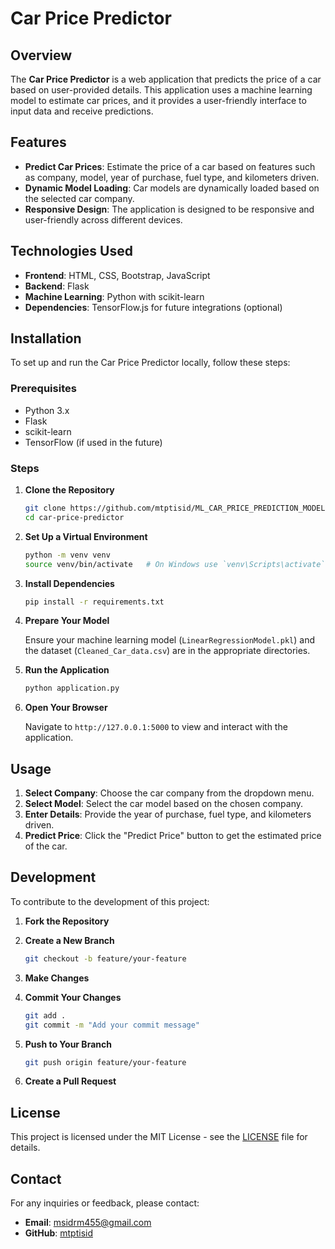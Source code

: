 # Car Price Predictor

## Overview

The **Car Price Predictor** is a web application that predicts the price of a car based on user-provided details. This application uses a machine learning model to estimate car prices, and it provides a user-friendly interface to input data and receive predictions.

## Features

- **Predict Car Prices**: Estimate the price of a car based on features such as company, model, year of purchase, fuel type, and kilometers driven.
- **Dynamic Model Loading**: Car models are dynamically loaded based on the selected car company.
- **Responsive Design**: The application is designed to be responsive and user-friendly across different devices.

## Technologies Used

- **Frontend**: HTML, CSS, Bootstrap, JavaScript
- **Backend**: Flask
- **Machine Learning**: Python with scikit-learn
- **Dependencies**: TensorFlow.js for future integrations (optional)

## Installation

To set up and run the Car Price Predictor locally, follow these steps:

### Prerequisites

- Python 3.x
- Flask
- scikit-learn
- TensorFlow (if used in the future)

### Steps

1. **Clone the Repository**

    ```bash
    git clone https://github.com/mtptisid/ML_CAR_PRICE_PREDICTION_MODEL.git
    cd car-price-predictor
    ```

2. **Set Up a Virtual Environment**

    ```bash
    python -m venv venv
    source venv/bin/activate   # On Windows use `venv\Scripts\activate`
    ```

3. **Install Dependencies**

    ```bash
    pip install -r requirements.txt
    ```

4. **Prepare Your Model**

    Ensure your machine learning model (`LinearRegressionModel.pkl`) and the dataset (`Cleaned_Car_data.csv`) are in the appropriate directories.

5. **Run the Application**

    ```bash
    python application.py
    ```

6. **Open Your Browser**

    Navigate to `http://127.0.0.1:5000` to view and interact with the application.

## Usage

1. **Select Company**: Choose the car company from the dropdown menu.
2. **Select Model**: Select the car model based on the chosen company.
3. **Enter Details**: Provide the year of purchase, fuel type, and kilometers driven.
4. **Predict Price**: Click the "Predict Price" button to get the estimated price of the car.

## Development

To contribute to the development of this project:

1. **Fork the Repository**
2. **Create a New Branch**

    ```bash
    git checkout -b feature/your-feature
    ```

3. **Make Changes**
4. **Commit Your Changes**

    ```bash
    git add .
    git commit -m "Add your commit message"
    ```

5. **Push to Your Branch**

    ```bash
    git push origin feature/your-feature
    ```

6. **Create a Pull Request**

## License

This project is licensed under the MIT License - see the [LICENSE](LICENSE) file for details.

## Contact

For any inquiries or feedback, please contact:

- **Email**: msidrm455@gmail.com
- **GitHub**: [mtptisid](https://github.com/mtptisid)
